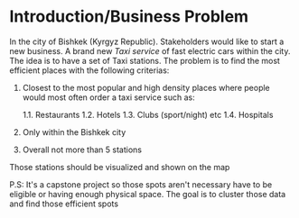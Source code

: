 # Introduction/Business Problem
In the city of Bishkek (Kyrgyz Republic). Stakeholders would like to start a new business. 
A brand new *Taxi service* of fast electric cars within the city. The idea is to have a set of Taxi stations.
The problem is to find the most efficient places with the following criterias:

1. Closest to the most popular and high density places where people would most often order a taxi service such as:

   1.1.  Restaurants
   1.2.  Hotels
   1.3.  Clubs (sport/night) etc
   1.4.  Hospitals
   
2. Only within the Bishkek city
3. Overall not more than 5 stations

Those stations should be visualized and shown on the map

P.S: It's a capstone project so those spots aren't necessary have to be eligible or having enough physical space.
The goal is to cluster those data and find those efficient spots
